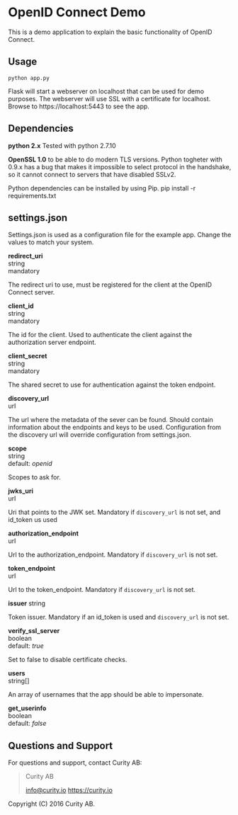 # OpenID Connect Demo
This is a demo application to explain the basic functionality of OpenID Connect. 

## Usage
    python app.py

Flask will start a webserver on localhost that can be used for demo purposes. The webserver will use SSL with a certificate for localhost.
Browse to https://localhost:5443 to see the app.

## Dependencies

**python 2.x** Tested with python 2.7.10

**OpenSSL 1.0** to be able to do modern TLS versions. Python togheter with 0.9.x has a bug that makes it impossible to select protocol in the handshake, so it cannot connect to servers that have disabled SSLv2.

Python dependencies can be installed by using Pip.
	pip install -r requirements.txt


## settings.json
Settings.json is used as a configuration file for the example app. Change the values to match your system.

**redirect_uri**  
string  
mandatory  

The redirect uri to use, must be registered for the client at the OpenID Connect server.

**client_id**  
string  
mandatory

The id for the client. Used to authenticate the client against the authorization server endpoint.

**client_secret**  
string  
mandatory  

The shared secret to use for authentication against the token endpoint.

**discovery_url**  
url  

The url where the metadata of the sever can be found. Should contain information about the endpoints and keys to be used. Configuration from the discovery url will override configuration from settings.json.

**scope**  
string  
default: *openid*  

Scopes to ask for.

**jwks_uri**  
url  

Uri that points to the JWK set. Mandatory if `discovery_url` is not set, and id_token us used

**authorization_endpoint**  
url  

Url to the authorization_endpoint. Mandatory if `discovery_url` is not set.

**token_endpoint**  
url  

Url to the token_endpoint. Mandatory if `discovery_url` is not set.

**issuer**
string

Token issuer. Mandatory if an id_token is used and `discovery_url` is not set.

**verify_ssl_server**  
boolean  
default: *true*  

Set to false to disable certificate checks.

**users**  
string[]  

An array of usernames that the app should be able to impersonate.

**get_userinfo**  
boolean  
default: *false*  

## Questions and Support

For questions and support, contact Curity AB:

> Curity AB
>
> info@curity.io
> https://curity.io


Copyright (C) 2016 Curity AB.
